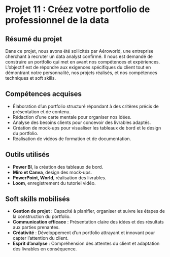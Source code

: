 
# Projet 11 : Créez votre portfolio de professionnel de la data

## Résumé du projet
Dans ce projet, nous avons été sollicités par Aéroworld, une entreprise cherchant à recruter un data analyst confirmé. 
Il nous est demandé de construire un portfolio qui met en avant nos compétences et expériences. L’objectif
est de répondre aux exigences spécifiques du client tout en démontrant notre personnalité, nos projets réalisés, 
et nos compétences techniques et soft skills.


## Compétences acquises
- Élaboration d’un portfolio structuré répondant à des critères précis de présentation et de contenu.
- Rédaction d’une carte mentale pour organiser nos idées.
- Analyse des besoins clients pour concevoir des livrables adaptés.
- Création de mock-ups pour visualiser les tableaux de bord et le design du portfolio.
- Réalisation de vidéos de formation et de documentation.
  
## Outils utilisés
- **Power BI**, la création des tableaux de bord.
- **Miro et Canva**, design des mock-ups.
- **PowerPoint, World**, réalisation des livrables.
- **Loom**, enregistrement du tutoriel vidéo.

## Soft skills mobilisés
- **Gestion de projet** : Capacité à planifier, organiser et suivre les étapes de la construction du portfolio.
- **Communication efficace** : Présentation claire des idées et des résultats aux parties prenantes.
- **Créativité** : Développement d’un portfolio attrayant et innovant pour capter l’attention du client.
- **Esprit d’analyse** : Compréhension des attentes du client et adaptation des livrables en conséquence.
